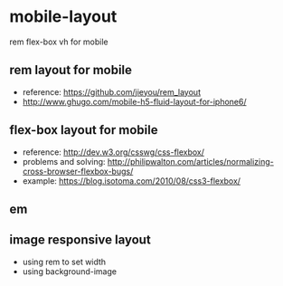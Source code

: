 # mobile-layout
rem flex-box vh for mobile
## rem layout for mobile
- reference: https://github.com/jieyou/rem_layout
- http://www.ghugo.com/mobile-h5-fluid-layout-for-iphone6/


## flex-box layout for mobile

- reference: http://dev.w3.org/csswg/css-flexbox/
- problems and solving: http://philipwalton.com/articles/normalizing-cross-browser-flexbox-bugs/
- example: https://blog.isotoma.com/2010/08/css3-flexbox/

## em


## image responsive layout

- using rem to set width
- using background-image




